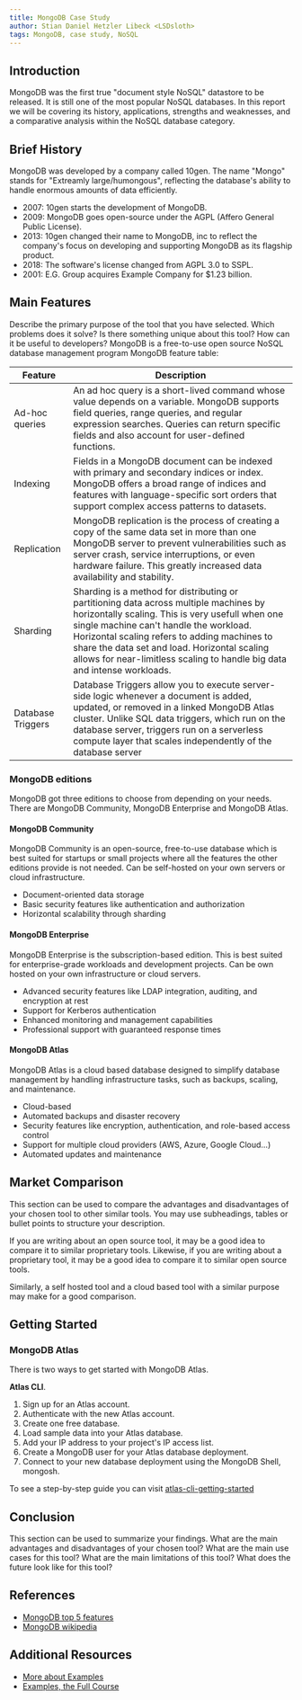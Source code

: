 ```yaml
---
title: MongoDB Case Study
author: Stian Daniel Hetzler Libeck <LSDsloth>
tags: MongoDB, case study, NoSQL
---
```


## Introduction

MongoDB was the first true "document style NoSQL" datastore to be released. It is still one of the most popular NoSQL databases. In this report we will be covering its history, applications, strengths and weaknesses, and a comparative analysis within the NoSQL database category.

## Brief History

MongoDB was developed by a company called 10gen. The name "Mongo" stands for "Extreamly large/humongous", reflecting the database's ability to handle enormous amounts of data efficiently. 
- 2007: 10gen starts the development of MongoDB.
- 2009: MongoDB goes open-source under the AGPL (Affero General Public License).
- 2013: 10gen changed their name to MongoDB, inc to reflect the company's focus on developing and supporting MongoDB as its flagship product.
- 2018: The software's license changed from AGPL 3.0 to SSPL.
- 2001: E.G. Group acquires Example Company for $1.23 billion.

## Main Features

Describe the primary purpose of the tool that you have selected. Which problems does it solve? Is there something unique about this tool? How can it be useful to developers?
MongoDB is a free-to-use open source NoSQL database management program
MongoDB feature table:

| Feature | Description |
| --- | --- |
| Ad-hoc queries | An ad hoc query is a short-lived command whose value depends on a variable. MongoDB supports field queries, range queries, and regular expression searches. Queries can return specific fields and also account for user-defined functions.  |
| Indexing | Fields in a MongoDB document can be indexed with primary and secondary indices or index. MongoDB offers a broad range of indices and features with language-specific sort orders that support complex access patterns to datasets. |
| Replication | MongoDB replication is the process of creating a copy of the same data set in more than one MongoDB server to prevent vulnerabilities such as server crash, service interruptions, or even hardware failure. This greatly increased data availability and stability. |
| Sharding | Sharding is a method for distributing or partitioning data across multiple machines by horizontally scaling. This is very usefull when one single machine can't handle the workload. Horizontal scaling refers to adding machines to share the data set and load. Horizontal scaling allows for near-limitless scaling to handle big data and intense workloads. |
| Database Triggers | Database Triggers allow you to execute server-side logic whenever a document is added, updated, or removed in a linked MongoDB Atlas cluster. Unlike SQL data triggers, which run on the database server, triggers run on a serverless compute layer that scales independently of the database server |

### MongoDB editions
MongoDB got three editions to choose from depending on your needs. There are MongoDB Community, MongoDB Enterprise and MongoDB Atlas.

#### MongoDB Community
MongoDB Community is an open-source, free-to-use database which is best suited for startups or small projects where all the features the other editions provide is not needed. Can be self-hosted on your own servers or cloud infrastructure.
- Document-oriented data storage
- Basic security features like authentication and authorization
- Horizontal scalability through sharding

#### MongoDB Enterprise
MongoDB Enterprise is the subscription-based edition. This is best suited for enterprise-grade workloads and development projects. Can be own hosted on your own infrastructure or cloud servers.
- Advanced security features like LDAP integration, auditing, and encryption at rest
- Support for Kerberos authentication
- Enhanced monitoring and management capabilities
- Professional support with guaranteed response times

#### MongoDB Atlas
MongoDB Atlas is a cloud based database designed to simplify database management by handling infrastructure tasks, such as backups, scaling, and maintenance.
- Cloud-based
- Automated backups and disaster recovery
- Security features like encryption, authentication, and role-based access control
- Support for multiple cloud providers (AWS, Azure, Google Cloud...)
- Automated updates and maintenance

## Market Comparison

This section can be used to compare the advantages and disadvantages of your chosen tool to other similar tools. You may use subheadings, tables or bullet points to structure your description.

If you are writing about an open source tool, it may be a good idea to compare it to similar proprietary tools. Likewise, if you are writing about a proprietary tool, it may be a good idea to compare it to similar open source tools.

Similarly, a self hosted tool and a cloud based tool with a similar purpose may make for a good comparison.

## Getting Started

### MongoDB Atlas
There is two ways to get started with MongoDB Atlas.

__Atlas CLI__.
1. Sign up for an Atlas account.
2. Authenticate with the new Atlas account.
3. Create one free database.
4. Load sample data into your Atlas database.
5. Add your IP address to your project's IP access list.
6. Create a MongoDB user for your Atlas database deployment.
7. Connect to your new database deployment using the MongoDB Shell, 
mongosh.

To see a step-by-step guide you can visit [atlas-cli-getting-started](https://www.mongodb.com/docs/atlas/cli/stable/atlas-cli-getting-started/)



## Conclusion

This section can be used to summarize your findings. What are the main advantages and disadvantages of your chosen tool? What are the main use cases for this tool? What are the main limitations of this tool? What does the future look like for this tool?

## References

- [MongoDB top 5 features](https://www.mongodb.com/what-is-mongodb/features)
- [MongoDB wikipedia](https://en.wikipedia.org/wiki/MongoDB#:~:text=History,-See%20also%3A%20MongoDB&text=The%20US%20software%20company%2010gen,its%20name%20to%20MongoDB%20Inc.)
## Additional Resources

- [More about Examples](https://example.com)
- [Examples, the Full Course](https://youtu.be/dQw4w9WgXcQ)
